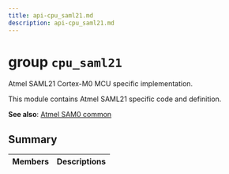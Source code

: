 ```yaml
---
title: api-cpu_saml21.md
description: api-cpu_saml21.md
---
```

# group `cpu_saml21` 

Atmel SAML21 Cortex-M0 MCU specific implementation.

This module contains Atmel SAML21 specific code and definition.

**See also**: [Atmel SAM0 common](./doc/starlight-docs/src/content/docs/apidoc/api-undefined.md#group__cpu__sam0__common)

## Summary

 Members                        | Descriptions                                
--------------------------------|---------------------------------------------

